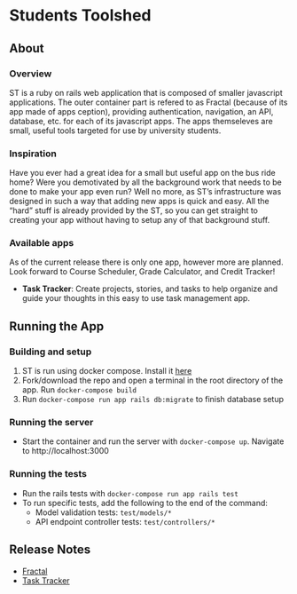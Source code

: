 # Students Toolshed

## About 

### Overview
ST is a ruby on rails web application that is composed of smaller javascript applications. The outer container part is refered to as Fractal (because of its app made of apps ception), providing authentication, navigation, an API, database, etc. for each of its javascript apps. The apps themseleves are small, useful tools targeted for use by university students.

### Inspiration
Have you ever had a great idea for a small but useful app on the bus ride home? Were you demotivated by all the background work that needs to be done to make your app even run? Well no more, as ST’s infrastructure was designed in such a way that adding new apps is quick and easy. All the “hard” stuff is already provided by the ST, so you can get straight to creating your app without having to setup any of that background stuff.

### Available apps
As of the current release there is only one app, however more are planned. Look forward to Course Scheduler, Grade Calculator, and Credit Tracker!

- __Task Tracker__: Create projects, stories, and tasks to help organize and guide your thoughts in this easy to use task management app.

## Running the App

### Building and setup
1. ST is run using docker compose. Install it [here](https://docs.docker.com/compose/install/)
1. Fork/download the repo and open a terminal in the root directory of the app. Run `docker-compose build`
1. Run `docker-compose run app rails db:migrate` to finish database setup

### Running the server
- Start the container and run the server with `docker-compose up`. Navigate to http://localhost:3000

### Running the tests
- Run the rails tests with `docker-compose run app rails test`
- To run specific tests, add the following to the end of the command:
    - Model validation tests: `test/models/*`
    - API endpoint controller tests: `test/controllers/*`

## Release Notes
- [Fractal](https://github.com/mhogar/StudentsToolshed/wiki/Fractal-Release-Notes)
- [Task Tracker](https://github.com/mhogar/StudentsToolshed/wiki/Task-Tracker-Release-Notes)
